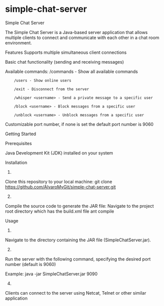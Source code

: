 # simple-chat-server
Simple Chat Server

The Simple Chat Server is a Java-based server application that allows multiple clients to connect and communicate with each other in a chat room environment.


Features
Supports multiple simultaneous client connections

Basic chat functionality (sending and receiving messages)

Available commands:
        /commands - Show all available commands
        
        /users - Show online users
        
        /exit - Disconnect from the server
        
        /whisper <username> - Send a private message to a specific user
        
        /block <username> - Block messages from a specific user
        
        /unblock <username> - Unblock messages from a specific user
        
Customizable port number, if none is set the default port number is 9060


Getting Started

Prerequisites

Java Development Kit (JDK) installed on your system

Installation

1.
Clone this repository to your local machine:
git clone https://github.com/AlvaroMyGit/simple-chat-server.git

2.
Compile the source code to generate the JAR file:
Navigate to the project root directory which has the build.xml file
ant compile


Usage

1.
Navigate to the directory containing the JAR file (SimpleChatServer.jar).

2.
Run the server with the following command, specifying the desired port number (default is 9060)

Example:
java -jar SimpleChatServer.jar 9090


4.
Clients can connect to the server using Netcat, Telnet or other similar application
